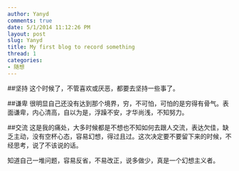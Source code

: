 ```yaml
---
author: Yanyd
comments: true
date: 5/1/2014 11:12:26 PM 
layout: post
slug: Yanyd
title: My first blog to record something
thread: 1
categories:
- 随想
---
```


##坚持
这个时候了，不管喜欢或厌恶，都要去坚持一些事了。

##谦卑
很明显自己还没有达到那个境界，穷，不可怕，可怕的是穷得有骨气。表面谦卑，内心清高，自以为是，浮躁不安，才华尚浅，不知努力。

##交流
这是我的痛处，大多时候都是不想也不知如何去跟人交流，表达欠佳，缺乏主动，没有空杯心态，容易幻想，得过且过。这次决定要不要留下来的时候，不经思考，说了不该说的话。

知道自己一堆问题，容易反省，不易改正，说多做少，真是一个幻想主义者。